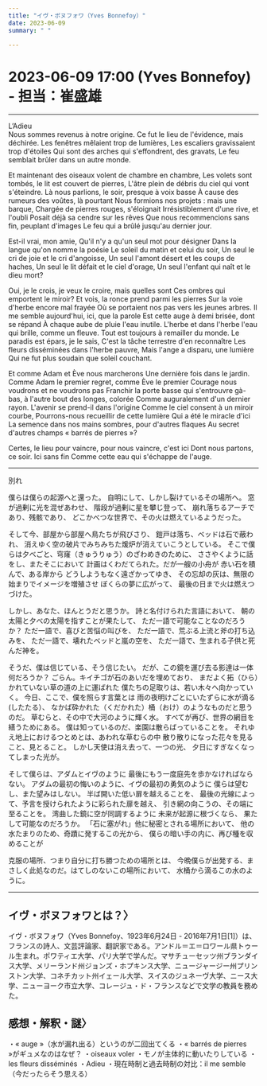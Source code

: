 ```yaml
---
title: "イヴ・ボヌフォワ（Yves Bonnefoy）"
date: 2023-06-09
summary: " "

---
```


# 2023-06-09 17:00 (Yves Bonnefoy) - 担当：崔盛雄

---

L’Adieu				
Nous sommes revenus à notre origine.
Ce fut le lieu de l'évidence, mais déchirée.
Les fenêtres mêlaient trop de lumières,
Les escaliers gravissaient trop d'étoiles
Qui sont des arches qui s'effondrent, des gravats,
Le feu semblait brûler dans un autre monde.

Et maintenant des oiseaux volent de chambre en chambre,
Les volets sont tombés, le lit est couvert de pierres,
L'âtre plein de débris du ciel qui vont s'éteindre.
Là nous parlions, le soir, presque à voix basse
À cause des rumeurs des voûtes, là pourtant
Nous formions nos projets : mais une barque,
Chargée de pierres rouges, s'éloignait
Irrésistiblement d'une rive, et l'oubli
Posait déjà sa cendre sur les rêves
Que nous recommencions sans fin, peuplant d'images
Le feu qui a brûlé jusqu'au dernier jour.

Est-il vrai, mon amie,
Qu'il n'y a qu'un seul mot pour désigner
Dans la langue qu'on nomme la poésie
Le soleil du matin et celui du soir, 
Un seul le cri de joie et le cri d'angoisse,
Un seul l'amont désert et les coups de haches,
Un seul le lit défait et le ciel d'orage,
Un seul l'enfant qui naît et le dieu mort?

Oui, je le crois, je veux le croire, mais quelles sont
Ces ombres qui emportent le miroir?
Et vois, la ronce prend parmi les pierres
Sur la voie d'herbe encore mal frayée
Où se portaient nos pas vers les jeunes arbres.
Il me semble aujourd'hui, ici, que la parole
Est cette auge à demi brisée, dont se répand
À chaque aube de pluie l'eau inutile.
L'herbe et dans l'herbe l'eau qui brille, comme un fleuve.
Tout est toujours à remailler du monde.
Le paradis est épars, je le sais,
C'est la tâche terrestre d'en reconnaître
Les fleurs disséminées dans l'herbe pauvre,
Mais l'ange a disparu, une lumière
Qui ne fut plus soudain que soleil couchant.

Et comme Adam et Ève nous marcherons
Une dernière fois dans le jardin.
Comme Adam le premier regret, comme Ève le premier
Courage nous voudrons et ne voudrons pas
Franchir la porte basse qui s'entrouvre
gà-bas, à l'autre bout des longes, colorée
Comme auguralement d'un dernier rayon.
L'avenir se prend-il dans l'origine
Comme le ciel consent à un miroir courbe,
Pourrons-nous recueillir de cette lumière
Qui a été le miracle d'ici
La semence dans nos mains sombres, pour d'autres flaques
Au secret d'autres champs « barrés de pierres »?

Certes, le lieu pour vaincre, pour nous vaincre, c'est ici
Dont nous partons, ce soir. Ici sans fin
Comme cette eau qui s'échappe de l'auge.

---


別れ

僕らは僕らの起源へと還った。
自明にして、しかし裂けているその場所へ。
窓が過剰に光を混ぜあわせ、
階段が過剰に星を攀じ登って、
崩れ落ちるアーチであり、残骸であり、
どこかべつな世界で、その火は燃えているようだった。

そして今、部屋から部屋へ鳥たちが飛びさり、
鎧戸は落ち、ベッドは石で蔽われ、
消えゆく空の破片でみちみちた煖炉が消えていこうとしている。
そこで僕らは夕べごと、穹窿（きゅうりゅう）のざわめきのために、
ささやくように話をし、またそこにおいて
計画はくわだてられた。だが一艘の小舟が
赤い石を積んで、ある岸から
どうしようもなく遠ざかってゆき、
その忘却の灰は、無限の始まりでイメージを増殖させ
ぼくらの夢に広がって、
最後の日まで火は燃えつづけた。

しかし、あなた、ほんとうだと思うか。
詩と名付けられた言語において、
朝の太陽と夕べの太陽を指すことが果たして、
ただ一語で可能なことなのだろうか？
ただ一語で、喜びと苦悩の叫びを、
ただ一語で、荒ぶる上流と斧の打ち込みを、
ただ一語で、壊れたベッドと嵐の空を、
ただ一語で、生まれる子供と死んだ神を。

そうだ、僕は信じている、そう信じたい。
だが、この鏡を運び去る影達は一体何だろうか？
ごらん。キイチゴが石のあいだを埋めており、
まだよく拓（ひら）かれていない草の道の上に運ばれた
僕たちの足取りは、若い木々へ向かっていく。
今日、ここで、僕を照らす言葉とは
雨の夜明けごとにいたずらに水が滴る(したたる）、
なかば砕かれた（くだかれた）桶（おけ）のようなものだと思うのだ。
草むらと、その中で大河のように輝く水。
すべてが再び、世界の網目を繕うためにある。
僕は知っているのだ、楽園は散らばっていることを。
それゆえ地上におけるつとめとは、あわれな草むらの中
散り散りになった花々を見ること、見とること。
しかし天使は消え去って、一つの光、
夕日にすぎなくなってしまった光が。

そして僕らは、アダムとイヴのように
最後にもう一度庭先を歩かなければならない。
アダムの最初の悔いのように、イヴの最初の勇気のように
僕らは望むし、また望みはしない。
半ば開いた低い扉を越えることを、
最後の光線によって、予言を授けられたように彩られた扉を越え、
引き網の向こうの、その端に至ることを。
湾曲した鏡に空が同調するように
未来が起源に根づくなら、
果たして可能なのだろうか。
「石に塞がれ」他に秘密とされる場所において、
他の水たまりのため、奇蹟に発するこの光から、
僕らの暗い手の内に、再び種を収めることが

克服の場所、つまり自分に打ち勝つための場所とは、
今晩僕らが出発する、まさしく此処なのだ。はてしのないこの場所において、
水桶から滴るこの水のように。

---


## イヴ・ボヌフォワとは？〉
イヴ・ボヌフォワ（Yves Bonnefoy、1923年6月24日 - 2016年7月1日[1]）は、フランスの詩人、文芸評論家、翻訳家である。アンドル＝エ＝ロワール県トゥール生まれ。ポワティエ大学、パリ大学で学んだ。マサチューセッツ州ブランダイス大学、メリーランド州ジョンズ・ホプキンス大学、ニュージャージー州プリンストン大学、コネチカット州イェール大学、スイスのジュネーヴ大学、ニース大学、ニューヨーク市立大学、コレージュ・ド・フランスなどで文学の教員を務めた。

## 感想・解釈・謎〉
・« auge »（水が漏れ出る）というのが二回出てくる
・« barrés de pierres »がギュメなのはなぜ？
・oiseaux voler
・モノが主体的に動いたりしている
・les fleurs disséminés
・Adieu
・現在時制と過去時制の対比：il me semble（今だったらそう思える）


